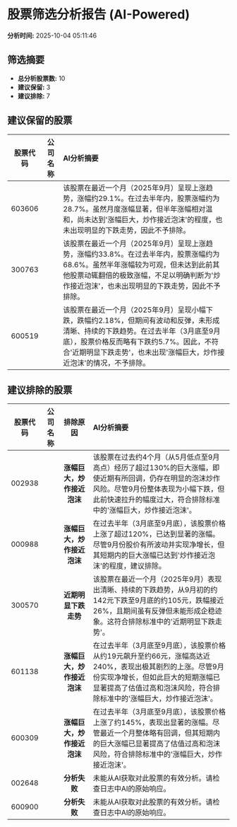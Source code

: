 # 股票筛选分析报告 (AI-Powered)

**分析时间:** 2025-10-04 05:11:46

## 筛选摘要

- **总分析股票数:** 10
- **建议保留:** 3
- **建议排除:** 7

## 建议保留的股票

| 股票代码 | 公司名称 | AI分析摘要 |
|:---:|:---:|:---|
| 603606 |  | 该股票在最近一个月（2025年9月）呈现上涨趋势，涨幅约29.1%。在过去半年内，股票涨幅约为28.7%。虽然月度涨幅显著，但半年涨幅相对温和，尚未达到'涨幅巨大，炒作接近泡沫'的程度，也未出现明显的下跌走势，因此不予排除。 |
| 300763 |  | 该股票在最近一个月（2025年9月）呈现上涨趋势，涨幅约33.8%。在过去半年内，股票涨幅约为68.6%。虽然半年涨幅较为可观，但未达到此前其他股票动辄翻倍的极致涨幅，不足以明确判断为'炒作接近泡沫'，也未出现明显的下跌走势，因此不予排除。 |
| 600519 |  | 该股票在最近一个月（2025年9月）呈现小幅下跌，跌幅约2.18%，但期间有波动和反弹，未形成清晰、持续的下跌趋势。在过去半年（3月底至9月底），股票价格反而略有下跌约5.7%。因此，不符合'近期明显下跌走势'，也未出现'涨幅巨大，炒作接近泡沫'的情况，不予排除。 |

## 建议排除的股票

| 股票代码 | 公司名称 | 排除原因 | AI分析摘要 |
|:---:|:---:|:---:|:---|
| 002938 |  | **涨幅巨大，炒作接近泡沫** | 该股票在过去约4个月（从5月低点至9月高点）经历了超过130%的巨大涨幅，即使近期有所回调，仍存在明显的泡沫炒作风险。尽管9月份整体表现为小幅下跌，但此前快速拉升的幅度过大，符合排除标准中的'涨幅巨大，炒作接近泡沫'。 |
| 000988 |  | **涨幅巨大，炒作接近泡沫** | 在过去半年（3月底至9月底），该股票价格上涨了超过120%，已达到显著的涨幅。尽管9月份股价有所波动并实现净增长，但其短期内的巨大涨幅已达到'炒作接近泡沫'的程度，建议排除。 |
| 300570 |  | **近期明显下跌走势** | 该股票在最近一个月（2025年9月）表现出清晰、持续的下跌趋势，从9月初的约142元下跌至9月底的约105元，跌幅接近26%，且期间虽有反弹但未能形成企稳迹象。这符合排除标准中的'近期明显下跌走势'。 |
| 601138 |  | **涨幅巨大，炒作接近泡沫** | 在过去半年（3月底至9月底），该股票价格从约19元飙升至约66元，涨幅高达近240%，表现出极其剧烈的上涨。尽管9月份实现净增长，但如此巨大的短期涨幅已显著提高了估值过高和泡沫风险，符合排除标准中的'涨幅巨大，炒作接近泡沫'。 |
| 600309 |  | **涨幅巨大，炒作接近泡沫** | 在过去半年（3月底至9月底），该股票价格上涨了约145%，表现出显著的涨幅。尽管最近一个月整体略有回调，但其短期内的巨大涨幅已显著提高了估值过高和泡沫风险，符合排除标准中的'涨幅巨大，炒作接近泡沫'。 |
| 002648 |  | **分析失败** | 未能从AI获取对此股票的有效分析。请检查日志中AI的原始响应。 |
| 600900 |  | **分析失败** | 未能从AI获取对此股票的有效分析。请检查日志中AI的原始响应。 |
